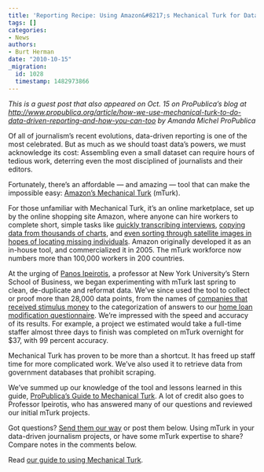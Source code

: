 ```yaml
---
title: 'Reporting Recipe: Using Amazon&#8217;s Mechanical Turk for Data Projects'
tags: []
categories:
- News
authors:
- Burt Herman
date: "2010-10-15"
_migration:
  id: 1028
  timestamp: 1482973866
---
```


_This is a guest post that also appeared on Oct. 15 on ProPublica&#8217;s blog at <http://www.propublica.org/article/how-we-use-mechanical-turk-to-do-data-driven-reporting-and-how-you-can-too> by Amanda Michel ProPublica_

Of all of journalism&#8217;s recent evolutions, data-driven reporting is one of the most celebrated. But as much as we should toast data&#8217;s powers, we must acknowledge its cost: Assembling even a small dataset can require hours of tedious work, deterring even the most disciplined of journalists and their editors.

Fortunately, there&#8217;s an affordable &#8212; and amazing &#8212; tool that can make the impossible easy: [Amazon&#8217;s Mechanical Turk][1] (mTurk).

For those unfamiliar with Mechanical Turk, it&#8217;s an online marketplace, set up by the online shopping site Amazon, where anyone can hire workers to complete short, simple tasks like [quickly transcribing interviews][2], [copying data from thousands of charts][3], and [even sorting through satellite images in hopes of locating missing individuals][4]. Amazon originally developed it as an in-house tool, and commercialized it in 2005. The mTurk workforce now numbers more than 100,000 workers in 200 countries.

At the urging of [Panos Ipeirotis][5], a professor at New York University&#8217;s Stern School of Business, we began experimenting with mTurk last spring to clean, de-duplicate and reformat data. We&#8217;ve since used the tool to collect or proof more than 28,000 data points, from the names of [companies that received stimulus money][6] to the categorization of answers to our [home loan modification questionnaire][7]. We&#8217;re impressed with the speed and accuracy of its results. For example, a project we estimated would take a full-time staffer almost three days to finish was completed on mTurk overnight for $37, with 99 percent accuracy.

Mechanical Turk has proven to be more than a shortcut. It has freed up staff time for more complicated work. We&#8217;ve also used it to retrieve data from government databases that prohibit scraping.

We&#8217;ve summed up our knowledge of the tool and lessons learned in this guide, [ProPublica&#8217;s Guide to Mechanical Turk][8]. A lot of credit also goes to Professor Ipeirotis, who has answered many of our questions and reviewed our initial mTurk projects.

Got questions? [Send them our way][9] or post them below. Using mTurk in your data-driven journalism projects, or have some mTurk expertise to share? Compare notes in the comments below.

Read [our guide to using Mechanical Turk][10].

 [1]: https://www.mturk.com/mturk/welcome
 [2]: http://waxy.org/2008/09/audio_transcription_with_mechanical_turk/
 [3]: http://glenmcgregor.tumblr.com/post/1167624539/mechanical-turk-vs-the-eqao
 [4]: http://aws.typepad.com/aws/2007/02/help_find_jim_g.html
 [5]: http://pages.stern.nyu.edu/~panos/
 [6]: http://projects.propublica.org/recovery
 [7]: http://www.propublica.org/article/homeowner-questionnaire-shows-banks-violating-govt-program-rules
 [8]: http://www.propublica.org/article/propublicas-guide-to-mechanical-turk
 [9]: mailto:amanda@propublica.org
 [10]: http://www.propublica.org/article/propublicas-guide-to-mechanical-turk/